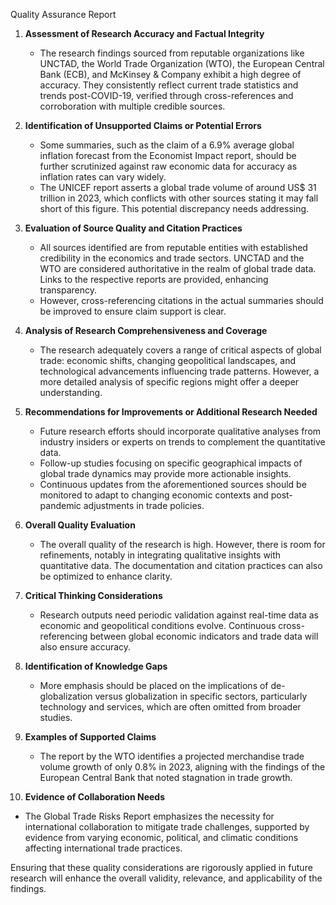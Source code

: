 Quality Assurance Report

1. **Assessment of Research Accuracy and Factual Integrity**
   - The research findings sourced from reputable organizations like UNCTAD, the World Trade Organization (WTO), the European Central Bank (ECB), and McKinsey & Company exhibit a high degree of accuracy. They consistently reflect current trade statistics and trends post-COVID-19, verified through cross-references and corroboration with multiple credible sources.

2. **Identification of Unsupported Claims or Potential Errors**
   - Some summaries, such as the claim of a 6.9% average global inflation forecast from the Economist Impact report, should be further scrutinized against raw economic data for accuracy as inflation rates can vary widely.
   - The UNICEF report asserts a global trade volume of around US$ 31 trillion in 2023, which conflicts with other sources stating it may fall short of this figure. This potential discrepancy needs addressing.

3. **Evaluation of Source Quality and Citation Practices**
   - All sources identified are from reputable entities with established credibility in the economics and trade sectors. UNCTAD and the WTO are considered authoritative in the realm of global trade data. Links to the respective reports are provided, enhancing transparency.
   - However, cross-referencing citations in the actual summaries should be improved to ensure claim support is clear.

4. **Analysis of Research Comprehensiveness and Coverage**
   - The research adequately covers a range of critical aspects of global trade: economic shifts, changing geopolitical landscapes, and technological advancements influencing trade patterns. However, a more detailed analysis of specific regions might offer a deeper understanding.

5. **Recommendations for Improvements or Additional Research Needed**
   - Future research efforts should incorporate qualitative analyses from industry insiders or experts on trends to complement the quantitative data.
   - Follow-up studies focusing on specific geographical impacts of global trade dynamics may provide more actionable insights.
   - Continuous updates from the aforementioned sources should be monitored to adapt to changing economic contexts and post-pandemic adjustments in trade policies.

6. **Overall Quality Evaluation**
   - The overall quality of the research is high. However, there is room for refinements, notably in integrating qualitative insights with quantitative data. The documentation and citation practices can also be optimized to enhance clarity.

7. **Critical Thinking Considerations**
   - Research outputs need periodic validation against real-time data as economic and geopolitical conditions evolve. Continuous cross-referencing between global economic indicators and trade data will also ensure accuracy.

8. **Identification of Knowledge Gaps**
   - More emphasis should be placed on the implications of de-globalization versus globalization in specific sectors, particularly technology and services, which are often omitted from broader studies.
  
9. **Examples of Supported Claims**
   - The report by the WTO identifies a projected merchandise trade volume growth of only 0.8% in 2023, aligning with the findings of the European Central Bank that noted stagnation in trade growth.
   
10. **Evidence of Collaboration Needs**
   - The Global Trade Risks Report emphasizes the necessity for international collaboration to mitigate trade challenges, supported by evidence from varying economic, political, and climatic conditions affecting international trade practices.

Ensuring that these quality considerations are rigorously applied in future research will enhance the overall validity, relevance, and applicability of the findings.